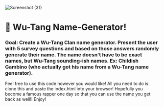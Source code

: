 ![Screenshot (31)](https://user-images.githubusercontent.com/96151200/171783350-0eddb111-ecb6-48a3-b474-a9274d80d93b.png)


# 🎤 Wu-Tang Name-Generator!

### Goal: Create a Wu-Tang Clan name generator. Present the user with 5 survey questions and based on those answers randomly generate their name. The name doesn't have to be exact names, but Wu-Tang sounding-ish names. Ex: Childish Gambino (who actually got his name from a Wu-Tang name generator).

Feel free to use this code however you would like! All you need to do is clone this and paste the index.html into your browser!
Hopefully you become a famous rapper one day so that you can use the name you get back as well!! 
Enjoy!

